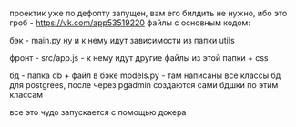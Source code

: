 проектик уже по дефолту запущен, вам его билдить не нужно, ибо это гроб - https://vk.com/app53519220
файлы с основным кодом:


бэк - main.py ну и к нему идут зависимости из папки utils


фронт - src/app.js - к нему идут другие файлы из этой папки + css


бд - папка db + файл в бэке models.py - там написаны все классы бд для postgrees, после через pgadmin создаются сами бдшки по этим классам


все это чудо запускается с помощью докера

